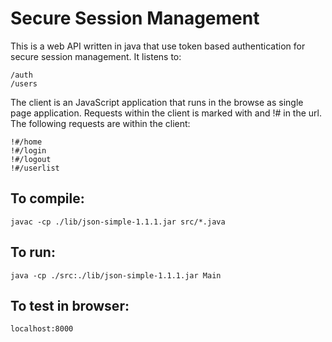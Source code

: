 # Secure Session Management

This is a web API written in java that use token based authentication for secure session management. It listens to:

```
/auth
/users
```

The client is an JavaScript application that runs in the browse as single page application. Requests within the client is marked with and !# in the url. The following requests are within the client:

```
!#/home
!#/login
!#/logout
!#/userlist
```

## To compile:
```
javac -cp ./lib/json-simple-1.1.1.jar src/*.java
```
## To run:
```
java -cp ./src:./lib/json-simple-1.1.1.jar Main
```
## To test in browser:
```
localhost:8000
```

